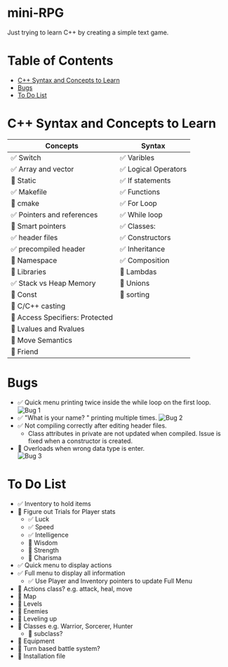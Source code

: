 # mini-RPG
Just trying to learn C++ by creating a simple text game.

# Table of Contents
* [C++ Syntax and Concepts to Learn](#c++-syntax-and-concepts-to-learn)
* [Bugs](#bugs)
* [To Do List](#to-do-list)

# C++ Syntax and Concepts to Learn
Concepts | Syntax
------------ | -------------
:white_check_mark: Switch | :white_check_mark: Varibles
:white_check_mark: Array and vector | :white_check_mark: Logical Operators
:black_square_button: Static | :white_check_mark: If statements
:white_check_mark: Makefile | :white_check_mark: Functions
:black_square_button: cmake | :white_check_mark: For Loop
:white_check_mark: Pointers and references | :white_check_mark: While loop
:black_square_button: Smart pointers | :white_check_mark: Classes:
:white_check_mark: header files | :white_check_mark: Constructors 
:white_check_mark: precompiled header | :white_check_mark: Inheritance 
:black_square_button: Namespace | :white_check_mark: Composition 
:black_square_button: Libraries | :black_square_button: Lambdas
:white_check_mark: Stack vs Heap Memory | :black_square_button: Unions
:black_square_button: Const | :black_square_button: sorting
:black_square_button: C/C++ casting | 
:black_square_button: Access Specifiers: Protected | 
:black_square_button: Lvalues and Rvalues | 
:black_square_button: Move Semantics | 
:black_square_button: Friend | 

# Bugs 
* :white_check_mark: Quick menu printing twice inside the while loop on the first loop.
![Bug 1](https://i.imgur.com/AjFiy5S.png)
* :white_check_mark: "What is your name? " printing multiple times.
![Bug 2](https://i.imgur.com/YrTU1St.png)
* :white_check_mark: Not compiling correctly after editing header files.
    * Class attributes in private are not updated when compiled. Issue is fixed when a constructor is created.
* :black_square_button: Overloads when wrong data type is enter.  
![Bug 3](https://i.imgur.com/lvPDtcc.png?1)


# To Do List
* :white_check_mark: Inventory to hold items
* :black_square_button: Figure out Trials for Player stats
    * :white_check_mark: Luck
    * :white_check_mark: Speed
    * :white_check_mark: Intelligence
    * :black_square_button: Wisdom
    * :black_square_button: Strength
    * :black_square_button: Charisma
* :white_check_mark: Quick menu to display actions
* :white_check_mark: Full menu to display all information
    * :white_check_mark: Use Player and Inventory pointers to update Full Menu
* :black_square_button: Actions class? e.g. attack, heal, move
* :black_square_button: Map
* :black_square_button: Levels
* :black_square_button: Enemies
* :black_square_button: Leveling up
* :black_square_button: Classes e.g. Warrior, Sorcerer, Hunter
    * :black_square_button: subclass?
* :black_square_button: Equipment
* :black_square_button: Turn based battle system?
* :black_square_button: Installation file

